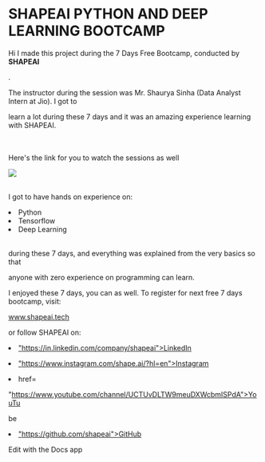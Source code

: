 # SHAPEAI PYTHON AND DEEP LEARNING BOOTCAMP

Hi I made this project during the 7 Days Free Bootcamp, conducted by <b> SHAPEAI

</b>.

The instructor during the session was Mr. Shaurya Sinha (Data Analyst Intern at Jio). I got to

learn a lot during these 7 days and it was an amazing experience learning with SHAPEAI.

<br><br>Here's the link for you to watch the sessions as well<br>

<a href="https://www.youtube.com/playlist?list=PL7zl8TDRnbune5TnrfBgFbxT87E98cfo9"> <img src="https://github.com/ShapeAI/PYTHON-AND-DATA-ANALYTICS/blob/main/Python_and_deep_learning.png"> </a>

<br>I got to have hands on experience on:

<li>Python

<li>Tensorflow

<li>Deep Learning

<br>during these 7 days, and everything was explained from the very basics so that

anyone with zero experience on programming can learn.

I enjoyed these 7 days, you can as well. To register for next free 7 days bootcamp, visit:

www.shapeai.tech

or follow SHAPEAI on:

<li><a href=

"https://in.linkedin.com/company/shapeai">LinkedIn</a>

<li><a href=

"https://www.instagram.com/shape.ai/?hl=en">Instagram</a>

<li><a

href=

"https://www.youtube.com/channel/UCTUvDLTW9meuDXWcbmISPdA">YouTu

be</a>

<li><a href=

"https://github.com/shapeai">GitHub</a>


Edit with the Docs app
